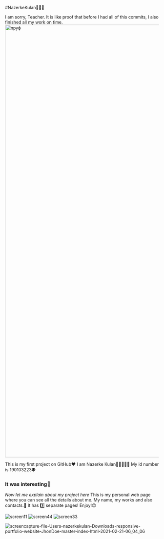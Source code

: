 #NazerkeKulan🧚🏻‍♀️

I am sorry, Teacher. It is like proof that before I had all of this commits, I also finished all my work on time.
<img width="1419" alt="пруф" src="https://user-images.githubusercontent.com/78708473/109393252-cd124700-794a-11eb-9589-db2d4ee303eb.png">


This is my first project on GitHub❤️
I am Nazerke Kulan✌🏻👩🏻‍💻
My id number is 190103223👽
### It was interesting🐣
_Now let me explain about my project here_
This is my personal web page where you can see all the details about me. My name, my works and also contacts.💠
It has 3️⃣ separate pages! 
Enjoy!😉 

![screen11](https://user-images.githubusercontent.com/78708473/108611417-9b5c2600-7408-11eb-878a-d5b8d360794f.png)
![screen44](https://user-images.githubusercontent.com/78708473/108611620-6f41a480-740a-11eb-8385-d522154abf92.png)
![screen33](https://user-images.githubusercontent.com/78708473/108611442-bc247b80-7408-11eb-91b7-757e7434c7e1.png)


![screencapture-file-Users-nazerkekulan-Downloads-responsive-portfolio-website-JhonDoe-master-index-html-2021-02-21-06_04_06](https://user-images.githubusercontent.com/78708473/108611644-b465d680-740a-11eb-802a-a9c7ebc9ca47.png)

